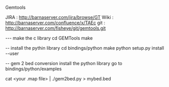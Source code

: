 Gemtools

JIRA : http://barnaserver.com/jira/browse/GT
Wiki : http://barnaserver.com/confluence/x/TAEc
git  : http://barnaserver.com/fisheye/git/gemtools.git


--- make the c library
cd GEMTools
make

-- install the pythin library
cd bindings/python
make
python setup.py install --user

-- gem 2 bed conversion
install the python library
go to bindings/python/examples

cat <your .map file> | ./gem2bed.py > mybed.bed
